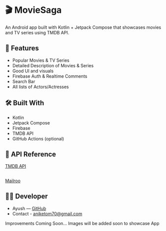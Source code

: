 # 🎬 MovieSaga

An Android app built with Kotlin + Jetpack Compose that showcases movies and TV series using TMDB API.

## 🌟 Features
- Popular Movies & TV Series
- Detailed Description of Movies & Series
- Good UI and visuals
- Firebase Auth & Realtime Comments
- Search Bar
- All lists of Actors/Actresses

## 🛠️ Built With
- Kotlin
- Jetpack Compose
- Firebase
- TMDB API
- GitHub Actions (optional)

## 🔗 API Reference
[TMDB API](https://developer.themoviedb.org/)
##
[Mailroo](https://app.maileroo.com/)

## 👨‍💻 Developer
- Ayush — [GitHub](https://github.com/KillerOfCheater)
- Contact - aniketom70@gmail.com

Improvements Coming Soon...
Images will be added soon to showcase App
